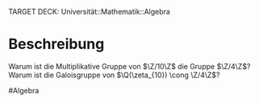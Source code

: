 TARGET DECK: Universität::Mathematik::Algebra

# Beschreibung
Warum ist die Multiplikative Gruppe von $\Z/10\Z$ die Gruppe $\Z/4\Z$?
Warum ist die Galoisgruppe von $\Q(\zeta_{10}) \cong \Z/4\Z$?




$\newcommand{\Q}{\mathbb Q}$
$\newcommand{\R}{\mathbb R}$
$\newcommand{\C}{\mathbb C}$
$\newcommand{\F}{\mathbb F}$
$\newcommand{\Z}{\mathbb Z}$
$\newcommand{\N}{\mathbb N}$
$\newcommand{\a}{\alpha}$

#Algebra 


